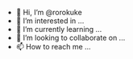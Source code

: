 - 👋 Hi, I’m @rorokuke
- 👀 I’m interested in ...
- 🌱 I’m currently learning ...
- 💞️ I’m looking to collaborate on ...
- 📫 How to reach me ...

<!---
rorokuke/rorokuke is a ✨ special ✨ repository because its `README.md` (this file) appears on your GitHub profile.
You can click the Preview link to take a look at your changes.
--->
